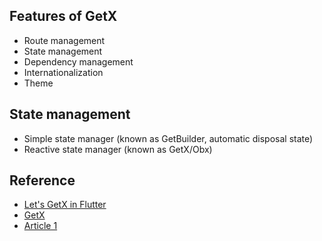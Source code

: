 ## Features of GetX
- Route management
- State management
- Dependency management
- Internationalization
- Theme

## State management
- Simple state manager (known as GetBuilder, automatic disposal state)
- Reactive state manager (known as GetX/Obx)

## Reference
 - [Let's GetX in Flutter](https://medium.com/mindful-engineering/lets-getx-in-flutter-4eaff2826ac7)
 - [GetX](https://pub.dev/packages/get)
 - [Article 1](https://youtu.be/V0oxG3tWiwk)